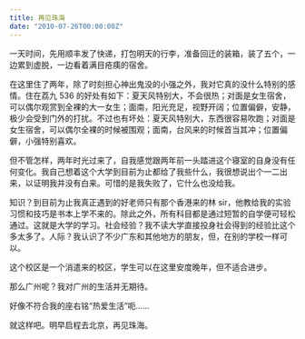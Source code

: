 ```yaml
---
title: 再见珠海
date: "2010-07-26T00:00:00Z"
---
```


一天时间，先用顺丰发了快递，打包明天的行李，准备回迁的装箱，装了五个，一边累到虚脱，一边看着满目疮痍的宿舍。

在这里住了两年，除了时刻担心神出鬼没的小强之外，我对它真的没什么特别的感情。住在荔九 536 的好处有如下：夏天风特别大，不会很热；对面是女生宿舍，可以偶尔观赏到全裸的大一女生；面南，阳光充足，视野开阔；位置偏僻，安静，极少会受到门外的打扰。不过也有坏处：夏天风特别大，东西很容易吹跑；对面是女生宿舍，可以偶尔全裸的时候被围观；面南，台风来的时候首当其冲；位置偏僻，小强特别喜欢。

但不管怎样，两年时光过来了，自我感觉跟两年前一头踏进这个寝室的自身没有任何变化。我自己想着这个大学到目前为止都给了我些什么，我很想说出个一二出来，以证明我并没有白来。可惜的是我失败了，它什么也没给我。

知识？到目前为止我真正遇到的好老师只有那个香港来的林 sir，他教给我的实验习惯和技巧是书本上学不来的。除此之外，所有科目都是通过短暂的自学便可轻松通过。这就是大学的学习。社会经验？我不读大学直接投身社会得到的经验比这个多太多了。人际？我认识了不少广东和其他地方的朋友，但，在别的学校一样可以。

这个校区是一个消遣来的校区，学生可以在这里安度晚年，但不适合进步。

那么广州呢？我对广州的生活并无期待。

好像不符合我的座右铭“热爱生活”呃……

就这样吧。明早启程去北京，再见珠海。
